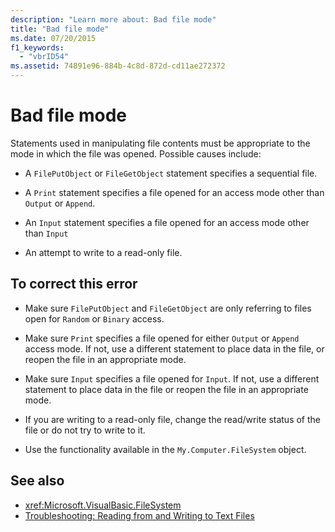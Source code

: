```yaml
---
description: "Learn more about: Bad file mode"
title: "Bad file mode"
ms.date: 07/20/2015
f1_keywords: 
  - "vbrID54"
ms.assetid: 74891e96-884b-4c8d-872d-cd11ae272372
---
```

# Bad file mode

Statements used in manipulating file contents must be appropriate to the mode in which the file was opened. Possible causes include:  
  
- A `FilePutObject` or `FileGetObject` statement specifies a sequential file.  
  
- A `Print` statement specifies a file opened for an access mode other than `Output` or `Append`.  
  
- An `Input` statement specifies a file opened for an access mode other than `Input`  
  
- An attempt to write to a read-only file.  
  
## To correct this error  
  
- Make sure `FilePutObject` and `FileGetObject` are only referring to files open for `Random` or `Binary` access.  
  
- Make sure `Print` specifies a file opened for either `Output` or `Append` access mode. If not, use a different statement to place data in the file, or reopen the file in an appropriate mode.  
  
- Make sure `Input` specifies a file opened for `Input`. If not, use a different statement to place data in the file or reopen the file in an appropriate mode.  
  
- If you are writing to a read-only file, change the read/write status of the file or do not try to write to it.  
  
- Use the functionality available in the `My.Computer.FileSystem` object.  
  
## See also

- <xref:Microsoft.VisualBasic.FileSystem>
- [Troubleshooting: Reading from and Writing to Text Files](../../developing-apps/programming/drives-directories-files/troubleshooting-reading-from-and-writing-to-text-files.md)
